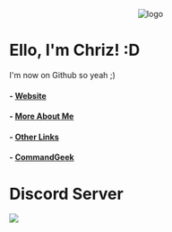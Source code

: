  <p align="center"><img src="https://chriz.shx.gg/58BhK9HHa.png" alt="logo"></p>

#  Ello, I'm Chriz! :D
I'm now on Github so yeah ;) 

#### - [Website](https://chrizftw.cf)
#### - [More About Me](https://chrizftw.cf/aboutme)
#### - [Other Links](https://chrizftw.cf/links)
#### - [CommandGeek](https://commandgeek.com)

# Discord Server

<a href="dsc.gg/chriz" title="Discord server invite" alt="Discord server invite">
			<img src="https://discord.com/api/guilds/792898425376079913/embed.png?style=banner2"/>

<!---
Chrizxz/Chrizxz is a ✨ special ✨ repository because its `README.md` (this file) appears on your GitHub profile.
You can click the Preview link to take a look at your changes.
--->
